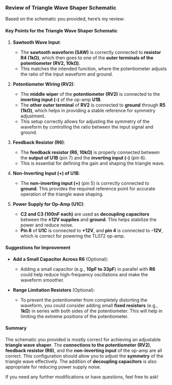 ### **Review of Triangle Wave Shaper Schematic**

Based on the schematic you provided, here’s my review:

#### **Key Points for the Triangle Wave Shaper Schematic**

1. **Sawtooth Wave Input**:
   - The **sawtooth waveform (SAW)** is correctly connected to **resistor R4 (1kΩ)**, which then goes to one of the **outer terminals of the potentiometer (RV2, 10kΩ)**.
   - This matches the intended function, where the potentiometer adjusts the ratio of the input waveform and ground.

2. **Potentiometer Wiring (RV2)**:
   - The **middle wiper** of the **potentiometer (RV2)** is connected to the **inverting input (-)** of the op-amp **U1B**.
   - The **other outer terminal** of **RV2** is connected to **ground** through **R5 (1kΩ)**, which helps in providing a stable reference for symmetry adjustment.
   - This setup correctly allows for adjusting the symmetry of the waveform by controlling the ratio between the input signal and ground.

3. **Feedback Resistor (R6)**:
   - The **feedback resistor (R6, 10kΩ)** is properly connected between the **output of U1B** (pin 7) and the **inverting input (-)** (pin 6).
   - This is essential for defining the gain and shaping the triangle wave.

4. **Non-Inverting Input (+) of U1B**:
   - The **non-inverting input (+)** (pin 5) is correctly connected to **ground**. This provides the required reference point for accurate operation of the triangle wave shaping.

5. **Power Supply for Op-Amp (U1C)**:
   - **C2 and C3 (100nF each)** are used as **decoupling capacitors** between the **±12V supplies** and **ground**. This helps stabilize the power and reduce noise.
   - **Pin 8** of **U1C** is connected to **+12V**, and **pin 4** is connected to **-12V**, which is correct for powering the TL072 op-amp.

#### **Suggestions for Improvement**

- **Add a Small Capacitor Across R6** (Optional):
  - Adding a small capacitor (e.g., **10pF to 33pF**) in parallel with **R6** could help reduce high-frequency oscillations and make the waveform smoother.

- **Range Limitation Resistors** (Optional):
  - To prevent the potentiometer from completely distorting the waveform, you could consider adding small **fixed resistors** (e.g., **1kΩ**) in series with both sides of the potentiometer. This will help in limiting the extreme positions of the potentiometer.

#### **Summary**

The schematic you provided is mostly correct for achieving an adjustable **triangle wave shaper**. The **connections to the potentiometer (RV2)**, **feedback resistor (R6)**, and the **non-inverting input** of the op-amp are all correct. This configuration should allow you to adjust the **symmetry** of the triangle wave effectively. The addition of **decoupling capacitors** is also appropriate for reducing power supply noise.

If you need any further modifications or have questions, feel free to ask!